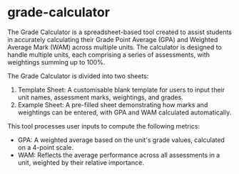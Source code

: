 # grade-calculator

The Grade Calculator is a spreadsheet-based tool created to assist students in accurately calculating their Grade Point Average (GPA) and Weighted Average Mark (WAM) across multiple units. The calculator is designed to handle multiple units, each comprising a series of assessments, with weightings summing up to 100%.

The Grade Calculator is divided into two sheets:

1. Template Sheet: A customisable blank template for users to input their unit names, assessment marks, weightings, and grades.
2. Example Sheet: A pre-filled sheet demonstrating how marks and weightings can be entered, with GPA and WAM calculated automatically.

This tool processes user inputs to compute the following metrics:

- GPA: A weighted average based on the unit's grade values, calculated on a 4-point scale.
- WAM: Reflects the average performance across all assessments in a unit, weighted by their relative importance.
